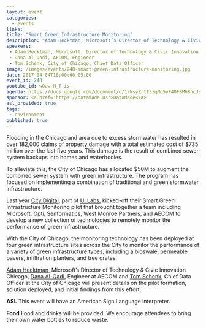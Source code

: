 ```yaml
---
layout: event
categories:
  - events 
links:
title: "Smart Green Infrastructure Monitoring"
description: "Adam Hecktman, Microsoft’s Director of Technology & Civic Innovation Chicago, Dana Al-Qadi, Engineer at AECOM and Tom Schenk, Chief Data Officer at the City of Chicago will present details on the Smart Green Infrastructure Monitoring pilot project by City Digital at UI Labs."
speakers:
 - Adam Hecktman, Microsoft, Director of Technology & Civic Innovation Chicago
 - Dana Al-Qadi, AECOM, Engineer
 - Tom Schenk, City of Chicago, Chief Data Officer
image: /images/events/248-smart-green-infrastructure-monitoring.jpg
date: 2017-04-04T18:00:00-05:00
event_id: 248
youtube_id: wOaw-H_T-is
agenda: https://docs.google.com/document/d/1-NsyZrtI3zqNd5yF40FBM68hcJs74UDvMVC0TAi3w4Y/edit#
sponsor: <a href='https://datamade.us'>DataMade</a>
asl_provided: true
tags: 
 - environment
published: true
---
```


Flooding in the Chicagoland area due to excess stormwater has resulted in over 182,000 claims of property damage with a total estimated cost of $735 million over the last five years. This damage is the result of combined sewer system backups into homes and waterbodies. 

To alleviate this, the City of Chicago has allocated $50M to augment the combined sewer system with green infrastructure. The program has focused on implementing a combination of traditional and green stormwater infrastructure.

Last year [City Digital](http://cities.squarespace.com/), part of [UI Labs](http://www.uilabs.org/), kicked-off their Smart Green Infrastructure Monitoring pilot that brought together a team including Microsoft, Opti, Senformatics, West Monroe Partners, and AECOM to develop a new collection of technologies to remotely monitor the performance of green infrastructure. 

With the City of Chicago, the monitoring technology has been deployed at four green infrastructure sites across the City to monitor the performance of a variety of green infrastructure types, including a bioswale, permeable pavers, infiltration planters, and tree grates.

[Adam Hecktman](https://twitter.com/AdamHecktman), Microsoft’s Director of Technology & Civic Innovation Chicago, [Dana Al-Qadi](https://www.linkedin.com/in/dana-al-qadi-eit-708b01a0), Engineer at AECOM and [Tom Schenk](https://twitter.com/chicagocdo), Chief Data Officer at the City of Chicago will present details on the pilot formation, solution deployed, and initial findings from this effort.

**ASL** This event will have an American Sign Language interpreter.

**Food** Food and drinks will be provided. We encourage attendees to bring their own water bottles to reduce waste.